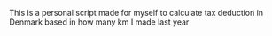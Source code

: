 This is a personal script made for myself to calculate tax deduction in Denmark based in how many km I made last year

